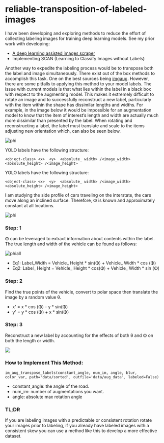 # reliable-transposition-of-labeled-images
I have been developing and exploring methods to reduce the effort of collecting labeling images for training deep learning models. See my prior work with developing:
* [A deep learning assisted images scraper ]( https://github.com/clint-kristopher-morris/yolo-assisted-image-scrape)
* Implementing SCAN (Learning to Classify Images without Labels)

Another way to expedite the labeling process would be to transpose both the label and image simultaneously. There exist out of the box methods to accomplish this task. One on the best sources being [imgaug](https://imgaug.readthedocs.io/en/latest/source/installation.html).
However, there are some pitfalls to applying this method to your model labels. The issue with current models is that what lies within the label in a black box with respect to the augmenting model. This makes it extremely difficult to rotate an image and to successfully reconstruct a new label, particularly with the item within the shape has dissimilar lengths and widths. 
For example, in the image below it would be impossible for an augmentation model to know that the item of interest’s length and width are actually much more dissimilar than presented by the label. When rotating and reconstructing a label, the label must translate and scale to the items adjusting new orientation which, can also be seen below.


![phi]( https://i.ibb.co/MN5ZKsv/eg.png)

YOLO labels have the following structure:
```
<object-class> <x>  <y>  <absolute_ width> /<image_width>  <absolute_height> /<image_height>
```
YOLO labels have the following structure:
```
<object-class> <x>  <y>  <absolute_ width> /<image_width>  <absolute_height> /<image_height>
```
I am studying the side profile of cars traveling on the interstate, the cars move along an inclined surface. Therefore, Φ is known and approximately constant at all locations.

![phi]( https://i.ibb.co/GJM5Txd/uphill600.png)

### Step: 1
Φ can be leveraged to extract information about contents within the label. The true length and width of the vehicle can be found as follows:

![phiall](https://i.ibb.co/sWmBDtN/phiall500.png)

* Eq1: Label_Width = Vehicle_ Height * sin(Φ) + Vehicle_ Width * cos (Φ)
* Eq2: Label_ Height = Vehicle_ Height * cos(Φ) + Vehicle_ Width * sin (Φ)

### Step: 2
Find the true points of the vehicle, convert to polar space then translate the image by a random value θ.

* x' = x * cos (Φ) - y * sin(Φ)
* y' = y * cos (Φ) + x * sin(Φ)

### Step: 3
Reconstruct a new label by accounting for the effects of both θ and Φ on both the length or width.

![](https://i.ibb.co/vLGLCdS/final500.png)

### How to Implement This Method:

```
im_aug_transpose_labels(constant_angle, num_im, angle, blur, color_var, path='data/sorted', outfile='data/aug_data', labeled=False)

```
* constant_angle: the angle of the road.
* num_im: number of augmentations you want.
* angle: absolute max rotation angle


### TL;DR
If you are labeling images with a predictable or consistent rotation rotate your images prior to labeling, if you already have labeled images with a consistent skew you can use a method like this to develop a more effective dataset.



